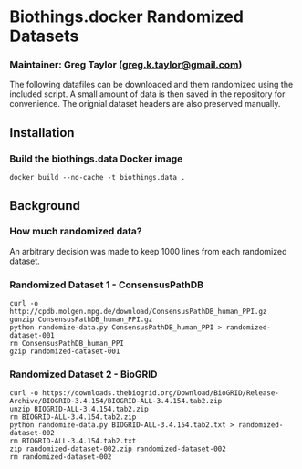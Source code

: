 # Biothings.docker Randomized Datasets
### Maintainer:  Greg Taylor (greg.k.taylor@gmail.com)

The following datafiles can be downloaded and them randomized
using the included script.  A small amount of data is then saved
in the repository for convenience.  The orignial dataset headers
are also preserved manually.

## Installation
### Build the biothings.data Docker image
```
docker build --no-cache -t biothings.data .
```

## Background
### How much randomized data?

An arbitrary decision was made to keep 1000 lines from each
randomized dataset.

### Randomized Dataset 1 - ConsensusPathDB
```
curl -o http://cpdb.molgen.mpg.de/download/ConsensusPathDB_human_PPI.gz
gunzip ConsensusPathDB_human_PPI.gz
python randomize-data.py ConsensusPathDB_human_PPI > randomized-dataset-001
rm ConsensusPathDB_human_PPI
gzip randomized-dataset-001
```

### Randomized Dataset 2 - BioGRID
```
curl -o https://downloads.thebiogrid.org/Download/BioGRID/Release-Archive/BIOGRID-3.4.154/BIOGRID-ALL-3.4.154.tab2.zip
unzip BIOGRID-ALL-3.4.154.tab2.zip
rm BIOGRID-ALL-3.4.154.tab2.zip
python randomize-data.py BIOGRID-ALL-3.4.154.tab2.txt > randomized-dataset-002
rm BIOGRID-ALL-3.4.154.tab2.txt
zip randomized-dataset-002.zip randomized-dataset-002
rm randomized-dataset-002
```




